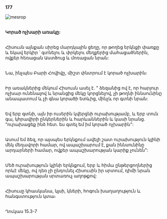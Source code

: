 **177**

![mesrop](https://volamar.ru/audio_video/foto/01/detbible/B370.BMP)

\
**Կորած ոչխարի առակը:**

\
Հիսուսն այնքան սիրեց մարդկային ցեղը, որ թողեց երկնքի փառքը և եկավ երկիր ՝ գտնելու և փրկելու մեղքերից մահացածներին, ովքեր հեռացան Աստծուց և մոռացան նրան:

\
Նա, ինչպես Բարի Հովիվը, միշտ փնտրում է կորած ոչխարին։

\
Իր առակներից մեկում Հիսուսն ասել է. " ձեզանից ով է, որ հարյուր ոչխար ունենալով և նրանցից մեկը կորցնելով, չի թողնի իննսունինը անապատում և չի գնա կորածի ետևից, մինչև որ գտնի նրան:

\
Եվ երբ գտնի, այն իր ուսերին կվերցնի ուրախությամբ, և երբ տուն գա, կհրավիրի ընկերներին և հարևաններին և կասի նրանց. "ուրախացեք ինձ հետ. ես գտել եմ իմ կորած ոչխարին":

\
Ասում եմ ձեզ, որ այսպես երկնքում ավելի շատ ուրախություն կլինի մեկ մեղավորի համար, ով ապաշխարում է, քան իննսունինը արդարների համար, ովքեր ապաշխարության կարիք չունեն":

\
Մեծ ուրախություն կլինի երկնքում, երբ և հիմա ընթերցողներից որևէ մեկը, ով դեռ չի ընդունել Հիսուսին իր սրտում, դիմի նրան ապաշխարության սրտառուչ աղոթքով:

\
Հիսուսը կհասկանա, կլսի, կների, հոգուն խաղաղություն և հանգստություն կտա։

\
Ղուկաս 15.3-7
